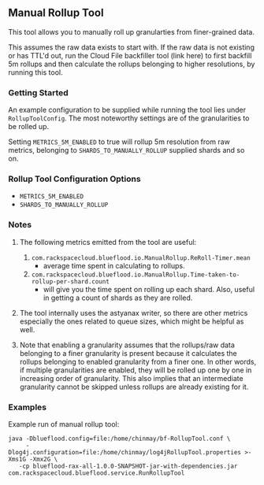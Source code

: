 ## Manual Rollup Tool

This tool allows you to manually roll up granularties from finer-grained data.  

This assumes the raw data exists to start with. If the raw data is not existing or has TTL'd out, run the Cloud File backfiller tool (link here) to first backfill 5m rollups and then calculate the rollups belonging to higher resolutions, by running this tool.


### Getting Started

An example configuration to be supplied while running the tool lies under `RollupToolConfig`. The most noteworthy settings are of the granularities to be rolled up.

Setting `METRICS_5M_ENABLED` to true will rollup 5m resolution from raw metrics, belonging to `SHARDS_TO_MANUALLY_ROLLUP` supplied shards and so on. 


### Rollup Tool Configuration Options

* `METRICS_5M_ENABLED`
* `SHARDS_TO_MANUALLY_ROLLUP`


### Notes

1. The following metrics emitted from the tool are useful:

   1. `com.rackspacecloud.blueflood.io.ManualRollup.ReRoll-Timer.mean`
      * average time spent in calculating to rollups.
   1. `com.rackspacecloud.blueflood.io.ManualRollup.Time-taken-to-rollup-per-shard.count` 
      * will give you the time spent on rolling up each shard. Also, useful in getting a count of shards as they are rolled.

1. The tool internally uses the astyanax writer, so there are other metrics especially the ones related to queue sizes, which might be helpful as well.

1. Note that enabling a granularity assumes that the rollups/raw data belonging to a finer granularity is present because it calculates the rollups belonging to enabled granularity from a finer one. In other words, if multiple granularities are enabled, they will be rolled up one by one in increasing order of granularity. This also implies that an intermediate granularity cannot be skipped unless rollups are already existing for it.


### Examples

Example run of manual rollup tool:

```
java -Dblueflood.config=file:/home/chinmay/bf-RollupTool.conf \
     -Dlog4j.configuration=file:/home/chinmay/log4jRollupTool.properties >-Xms1G -Xmx2G \
   -cp blueflood-rax-all-1.0.0-SNAPSHOT-jar-with-dependencies.jar com.rackspacecloud.blueflood.service.RunRollupTool
```





